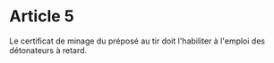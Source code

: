 # Article 5

Le certificat de minage du préposé au tir doit l'habiliter à l'emploi des détonateurs à retard.
